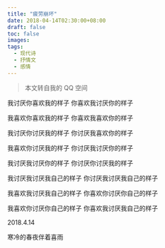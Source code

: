 ```yaml
---
title: "疲劳崩坏"
date: 2018-04-14T02:30:00+08:00
draft: false
toc: false
images:
tags: 
  - 现代诗
  - 抒情文
  - 感情
---
```


> 本文转自我的 QQ 空间

我讨厌你喜欢我的样子
你喜欢我讨厌你的样子

我喜欢你喜欢我的样子
你喜欢我喜欢你的样子

我讨厌你讨厌我的样子
你讨厌我喜欢你的样子

我喜欢你讨厌我的样子
你讨厌我讨厌你的样子

我讨厌我讨厌你的样子
你讨厌你讨厌我的样子

我讨厌我讨厌我自己的样子
你讨厌我讨厌我自己的样子

我喜欢我讨厌我自己的样子
你喜欢你讨厌你自己的样子

我喜欢你讨厌你自己的样子
你喜欢我讨厌我自己的样子


2018.4.14

寒冷的春夜伴着喜雨